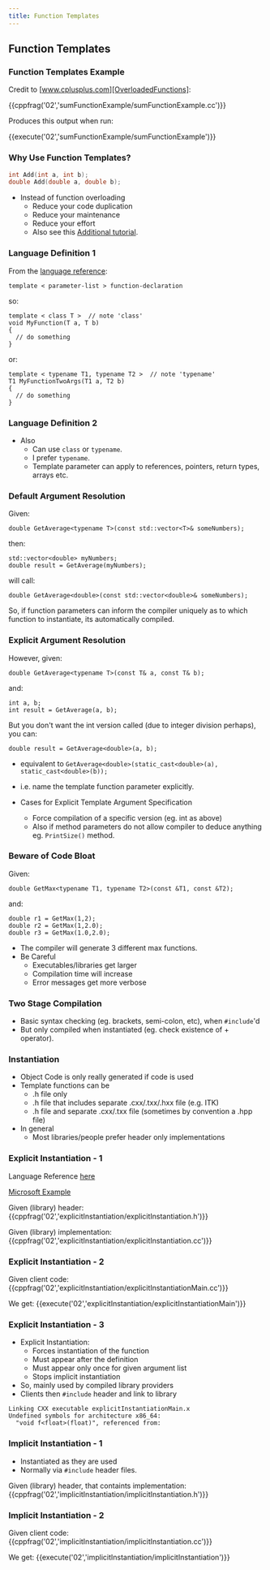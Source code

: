 ```yaml
---
title: Function Templates
---
```


## Function Templates

### Function Templates Example

Credit to [www.cplusplus.com][OverloadedFunctions]:

{{cppfrag('02','sumFunctionExample/sumFunctionExample.cc')}}

Produces this output when run:

{{execute('02','sumFunctionExample/sumFunctionExample')}}


### Why Use Function Templates?

```c++
int Add(int a, int b);
double Add(double a, double b);
```

* Instead of function overloading
    * Reduce your code duplication
    * Reduce your maintenance
    * Reduce your effort
    * Also see this [Additional tutorial][TemplatesTutorial].


### Language Definition 1

From the [language reference](http://en.cppreference.com/w/cpp/language/function_template):


```
template < parameter-list > function-declaration
```

so:

```
template < class T >  // note 'class'
void MyFunction(T a, T b) 
{
  // do something
}
```

or:

```
template < typename T1, typename T2 >  // note 'typename'
T1 MyFunctionTwoArgs(T1 a, T2 b) 
{
  // do something
}
```

### Language Definition 2

* Also
    * Can use ```class``` or ```typename```.
    * I prefer ```typename```.
    * Template parameter can apply to references, pointers, return types, arrays etc.


### Default Argument Resolution

Given:

```
double GetAverage<typename T>(const std::vector<T>& someNumbers);
```

then:

```
std::vector<double> myNumbers;
double result = GetAverage(myNumbers);
```

will call:

```
double GetAverage<double>(const std::vector<double>& someNumbers);
```

So, if function parameters can inform the compiler uniquely as to which function to instantiate, its automatically compiled. 


### Explicit Argument Resolution

However, given:

```
double GetAverage<typename T>(const T& a, const T& b);
```

and:

```
int a, b;
int result = GetAverage(a, b);
```

But you don't want the int version called (due to integer division perhaps), you can:

```
double result = GetAverage<double>(a, b);
```

* equivalent to ```GetAverage<double>(static_cast<double>(a), static_cast<double>(b));```
* i.e. name the template function parameter explicitly.

* Cases for Explicit Template Argument Specification
    * Force compilation of a specific version (eg. int as above)
    * Also if method parameters do not allow compiler to deduce anything eg. ```PrintSize()``` method.


### Beware of Code Bloat

Given:

```
double GetMax<typename T1, typename T2>(const &T1, const &T2);
```

and:

```
double r1 = GetMax(1,2);
double r2 = GetMax(1,2.0);
double r3 = GetMax(1.0,2.0);
```

* The compiler will generate 3 different max functions.
* Be Careful
    * Executables/libraries get larger
    * Compilation time will increase
    * Error messages get more verbose
    
    
### Two Stage Compilation

* Basic syntax checking (eg. brackets, semi-colon, etc), when ```#include```'d 
* But only compiled when instantiated (eg. check existence of + operator).


### Instantiation

* Object Code is only really generated if code is used
* Template functions can be
    * .h file only
    * .h file that includes separate .cxx/.txx/.hxx file (e.g. ITK)
    * .h file and separate .cxx/.txx file (sometimes by convention a .hpp file)
* In general
    * Most libraries/people prefer header only implementations

    
### Explicit Instantiation - 1

Language Reference [here][FunctionTemplate]

[Microsoft Example][ExplicitInstantiationMicrosoft]

Given (library) header:
{{cppfrag('02','explicitInstantiation/explicitInstantiation.h')}}

Given (library) implementation:
{{cppfrag('02','explicitInstantiation/explicitInstantiation.cc')}}


### Explicit Instantiation - 2

Given client code:
{{cppfrag('02','explicitInstantiation/explicitInstantiationMain.cc')}}

We get:
{{execute('02','explicitInstantiation/explicitInstantiationMain')}}


### Explicit Instantiation - 3

* Explicit Instantiation:
    * Forces instantiation of the function
    * Must appear after the definition
    * Must appear only once for given argument list
    * Stops implicit instantiation
* So, mainly used by compiled library providers
* Clients then ```#include``` header and link to library

```
Linking CXX executable explicitInstantiationMain.x
Undefined symbols for architecture x86_64:
  "void f<float>(float)", referenced from:
```


### Implicit Instantiation - 1

* Instantiated as they are used
* Normally via ```#include``` header files. 

Given (library) header, that containts implementation:
{{cppfrag('02','implicitInstantiation/implicitInstantiation.h')}}


### Implicit Instantiation - 2

Given client code:
{{cppfrag('02','implicitInstantiation/implicitInstantiation.cc')}}

We get:
{{execute('02','implicitInstantiation/implicitInstantiation')}}

[OverloadedFunctions]: http://www.cplusplus.com/doc/tutorial/functions2 'Overloaded Functions and Template Functions'
[FunctionTemplate]: http://en.cppreference.com/w/cpp/language/function_template 'Function Template Reference'
[TemplatesTutorial]: http://www.codeproject.com/Articles/257589/An-Idiots-Guide-to-Cplusplus-Templates-Part 'Templates Tutorial'
[ExplicitInstantiationDisc]: http://stackoverflow.com/questions/2351148/explicit-instantiation-when-is-it-used 'Explicit Instantiation Discussion'
[ExplicitInstantiationMicrosoft]: http://msdn.microsoft.com/en-us/library/by56e477%28VS.80%29.aspx 'Microsoft Explicit Instantiation Example'
